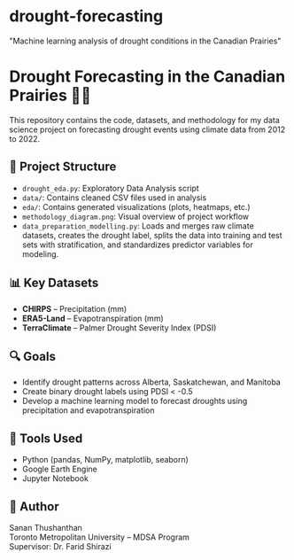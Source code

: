 # drought-forecasting
"Machine learning analysis of drought conditions in the Canadian Prairies"
# Drought Forecasting in the Canadian Prairies 🌾💧

This repository contains the code, datasets, and methodology for my data science project on forecasting drought events using climate data from 2012 to 2022.

## 📂 Project Structure

- `drought_eda.py`: Exploratory Data Analysis script
- `data/`: Contains cleaned CSV files used in analysis
- `eda/`: Contains generated visualizations (plots, heatmaps, etc.)
- `methodology_diagram.png`: Visual overview of project workflow
- `data_preparation_modelling.py`: Loads and merges raw climate datasets, creates the drought label, splits the data into training and test sets with stratification, and standardizes predictor variables for modeling.



## 📊 Key Datasets

- **CHIRPS** – Precipitation (mm)
- **ERA5-Land** – Evapotranspiration (mm)
- **TerraClimate** – Palmer Drought Severity Index (PDSI)

## 🔍 Goals

- Identify drought patterns across Alberta, Saskatchewan, and Manitoba
- Create binary drought labels using PDSI < -0.5
- Develop a machine learning model to forecast droughts using precipitation and evapotranspiration

## 🧠 Tools Used

- Python (pandas, NumPy, matplotlib, seaborn)
- Google Earth Engine
- Jupyter Notebook

## 👤 Author

Sanan Thushanthan  
Toronto Metropolitan University – MDSA Program  
Supervisor: Dr. Farid Shirazi
